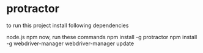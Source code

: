# protractor


to run this project install following dependencies

node.js
npm
now, run these commands
npm install -g protractor
npm install -g webdriver-manager
webdriver-manager update
